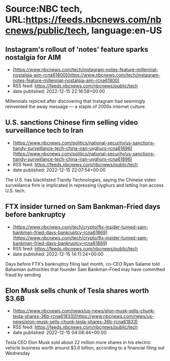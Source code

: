 # Source:NBC tech, URL:https://feeds.nbcnews.com/nbcnews/public/tech, language:en-US

## Instagram's rollout of 'notes' feature sparks nostalgia for AIM
 - [https://www.nbcnews.com/tech/instagram-notes-feature-millennial-nostalgia-aim-rcna61800](https://www.nbcnews.com/tech/instagram-notes-feature-millennial-nostalgia-aim-rcna61800)
 - RSS feed: https://feeds.nbcnews.com/nbcnews/public/tech
 - date published: 2022-12-15 22:16:58+00:00

Millennials rejoiced after discovering that Instagram had seemingly reinvented the away message — a staple of 2000s internet culture.

## U.S. sanctions Chinese firm selling video surveillance tech to Iran
 - [https://www.nbcnews.com/politics/national-security/us-sanctions-tiandy-surveillance-tech-china-iran-uyghurs-rcna61896](https://www.nbcnews.com/politics/national-security/us-sanctions-tiandy-surveillance-tech-china-iran-uyghurs-rcna61896)
 - RSS feed: https://feeds.nbcnews.com/nbcnews/public/tech
 - date published: 2022-12-15 22:07:54+00:00

The U.S. has blacklisted Tiandy Technologies, saying the Chinese video surveillance firm is implicated in repressing Uyghurs and letting Iran access U.S. tech.

## FTX insider turned on Sam Bankman-Fried days before bankruptcy
 - [https://www.nbcnews.com/tech/crypto/ftx-insider-turned-sam-bankman-fried-days-bankruptcy-rcna61869](https://www.nbcnews.com/tech/crypto/ftx-insider-turned-sam-bankman-fried-days-bankruptcy-rcna61869)
 - RSS feed: https://feeds.nbcnews.com/nbcnews/public/tech
 - date published: 2022-12-15 14:11:24+00:00

Days before FTX’s bankruptcy filing last month, co-CEO Ryan Salame told Bahamian authorities that founder Sam Bankman-Fried may have committed fraud by sending

## Elon Musk sells chunk of Tesla shares worth $3.6B
 - [https://www.nbcnews.com/news/us-news/elon-musk-sells-chunk-tesla-shares-36b-rcna61833](https://www.nbcnews.com/news/us-news/elon-musk-sells-chunk-tesla-shares-36b-rcna61833)
 - RSS feed: https://feeds.nbcnews.com/nbcnews/public/tech
 - date published: 2022-12-15 04:08:44+00:00

Tesla CEO Elon Musk sold about 22 million more shares in his electric vehicle business worth around $3.6 billion, according to a financial filing out Wednesday

